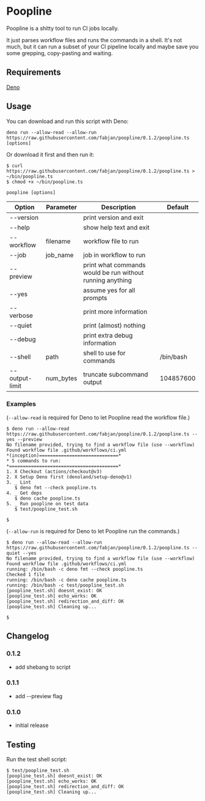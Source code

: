 # Poopline

Poopline is a shitty tool to run CI jobs locally.

It just parses workflow files and runs the commands in a shell.
It's not much, but it can run a subset of your CI pipeline locally and
maybe save you some grepping, copy-pasting and waiting.

## Requirements

[Deno](https://deno.land)

## Usage

You can download and run this script with Deno:

```
deno run --allow-read --allow-run https://raw.githubusercontent.com/fabjan/poopline/0.1.2/poopline.ts [options]
```

Or download it first and then run it:

```shell session
$ curl https://raw.githubusercontent.com/fabjan/poopline/0.1.2/poopline.ts > ~/bin/poopline.ts
$ chmod +x ~/bin/poopline.ts
```

```
poopline [options]
```

| Option | Parameter | Description | Default |
|--------|-----------|-------------|---------|
| --version |  | print version and exit |  |
| --help |  | show help text and exit |  |
| --workflow | filename | workflow file to run |  |
| --job | job_name | job in workflow to run |  |
| --preview |  | print what commands would be run without running anything |  |
| --yes |  | assume yes for all prompts |  |
| --verbose |  | print more information |  |
| --quiet |  | print (almost) nothing |  |
| --debug |  | print extra debug information |  |
| --shell | path | shell to use for commands | /bin/bash |
| --output-limit | num_bytes | truncate subcommand output | 104857600 |

### Examples

(`--allow-read` is required for Deno to let Poopline read the workflow file.)

```shell session
$ deno run --allow-read https://raw.githubusercontent.com/fabjan/poopline/0.1.2/poopline.ts --yes --preview
No filename provided, trying to find a workflow file (use --workflow)
Found workflow file .github/workflows/ci.yml
*(inception)=============================*
* 5 commands to run:
*========================================*
1. X Checkout (actions/checkout@v3)
2. X Setup Deno first (denoland/setup-deno@v1)
3. _ Lint
   $ deno fmt --check poopline.ts
4. _ Get deps
   $ deno cache poopline.ts
5. _ Run poopline on test data
   $ test/poopline_test.sh

$
```

(`--allow-run` is required for Deno to let Poopline run the commands.)

```shell session
$ deno run --allow-read --allow-run https://raw.githubusercontent.com/fabjan/poopline/0.1.2/poopline.ts --quiet --yes
No filename provided, trying to find a workflow file (use --workflow)
Found workflow file .github/workflows/ci.yml
running: /bin/bash -c deno fmt --check poopline.ts
Checked 1 file
running: /bin/bash -c deno cache poopline.ts
running: /bin/bash -c test/poopline_test.sh
[poopline_test.sh] doesnt_exist: OK
[poopline_test.sh] echo_works: OK
[poopline_test.sh] redirection_and_diff: OK
[poopline_test.sh] Cleaning up...

$
```

## Changelog

### 0.1.2
* add shebang to script
### 0.1.1
* add --preview flag
### 0.1.0
* initial release

## Testing

Run the test shell script:

```shell
$ test/poopline_test.sh
[poopline_test.sh] doesnt_exist: OK
[poopline_test.sh] echo_works: OK
[poopline_test.sh] redirection_and_diff: OK
[poopline_test.sh] Cleaning up...
```
